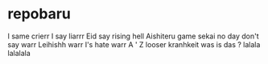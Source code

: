 # repobaru
I same crierr
I say liarrr
Eid say rising hell
Aishiteru game sekai no day don't say warr
Leihishh warr
I's hate warr
A ' Z looser kranhkeit was is das ?
lalala lalalala
